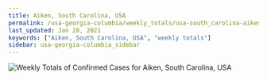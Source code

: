```yaml
---
title: Aiken, South Carolina, USA
permalink: /usa-georgia-columbia/weekly_totals/usa-south_carolina-aiken-weekly_totals.html
last_updated: Jan 28, 2021
keywords: ["Aiken, South Carolina, USA", "weekly totals"]
sidebar: usa-georgia-columbia_sidebar
---
```


![Weekly Totals of Confirmed Cases for Aiken, South Carolina, USA](/covid_tracker/images/graphs/usa-south_carolina-aiken-weekly_totals_graph.png)
